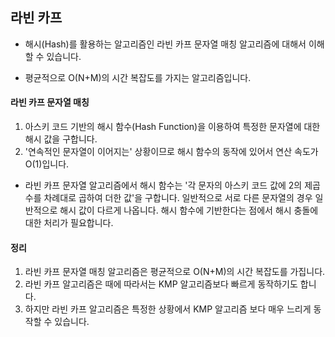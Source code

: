 
## 라빈 카프

+ 해시(Hash)를 활용하는 알고리즘인 라빈 카프 문자열 매칭 알고리즘에 대해서 이해할 수 있습니다.

+ 평균적으로 O(N+M)의 시간 복잡도를 가지는 알고리즘입니다.

#### 라빈 카프 문자열 매칭
1. 아스키 코드 기반의 해시 함수(Hash Function)을 이용하여 특정한 문자열에 대한 해시 값을 구합니다.
2. '연속적인 문자열이 이어지는' 상황이므로 해시 함수의 동작에 있어서 연산 속도가 O(1)입니다.

+ 라빈 카프 문자열 알고리즘에서 해시 함수는 '각 문자의 아스키 코드 값에 2의 제곱 수를 차례대로 곱하여 더한 값'을 구합니다.
일반적으로 서로 다른 문자열의 경우 일반적으로 해시 값이 다르게 나옵니다. 해시 함수에 기반한다는 점에서 해시 충돌에 대한 처리가 필요합니다.

#### 정리
1. 라빈 카프 문자열 매칭 알고리즘은 평균적으로 O(N+M)의 시간 복잡도를 가집니다.
2. 라빈 카프 알고리즘은 때에 따라서는 KMP 알고리즘보다 빠르게 동작하기도 합니다.
3. 하지만 라빈 카프 알고리즘은 특정한 상황에서 KMP 알고리즘 보다 매우 느리게 동작할 수 있습니다.
